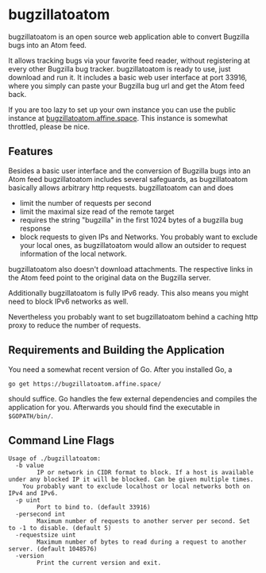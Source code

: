 # bugzillatoatom

bugzillatoatom is an open source web application able to convert Bugzilla bugs into an Atom feed.

It allows tracking bugs via your favorite feed reader, without registering at every other Bugzilla bug tracker.
bugzillatoatom is ready to use, just download and run it.
It includes a basic web user interface at port 33916, where you simply can paste your Bugzilla bug url and get the Atom feed back.

If you are too lazy to set up your own instance you can use the public instance at [bugzillatoatom.affine.space](https://bugzillatoatom.affine.space/).
This instance is somewhat throttled, please be nice.


## Features

Besides a basic user interface and the conversion of Bugzilla bugs into an Atom feed bugzillatoatom includes several safeguards, as bugzillatoatom basically allows arbitrary http requests.
bugzillatoatom can and does
* limit the number of requests per second
* limit the maximal size read of the remote target
* requires the string "bugzilla" in the first 1024 bytes of a bugzilla bug response
* block requests to given IPs and Networks. You probably want to exclude your local ones, as bugzillatoatom would allow an outsider to request information of the local network.

bugzillatoatom also doesn't download attachments.
The respective links in the Atom feed point to the original data on the Bugzilla server.

Additionally bugzillatoatom is fully IPv6 ready.
This also means you might need to block IPv6 networks as well.

Nevertheless you probably want to set bugzillatoatom behind a caching http proxy to reduce the number of requests.


## Requirements and Building the Application

You need a somewhat recent version of Go.
After you installed Go, a 
```
go get https://bugzillatoatom.affine.space/
```
should suffice.
Go handles the few external dependencies and compiles the application for you.
Afterwards you should find the executable in `$GOPATH/bin/`.


## Command Line Flags
```
Usage of ./bugzillatoatom:
  -b value
        IP or network in CIDR format to block. If a host is available under any blocked IP it will be blocked. Can be given multiple times.
    You probably want to exclude localhost or local networks both on IPv4 and IPv6.
  -p uint
        Port to bind to. (default 33916)
  -persecond int
        Maximum number of requests to another server per second. Set to -1 to disable. (default 5)
  -requestsize uint
        Maximum number of bytes to read during a request to another server. (default 1048576)
  -version
        Print the current version and exit.
```